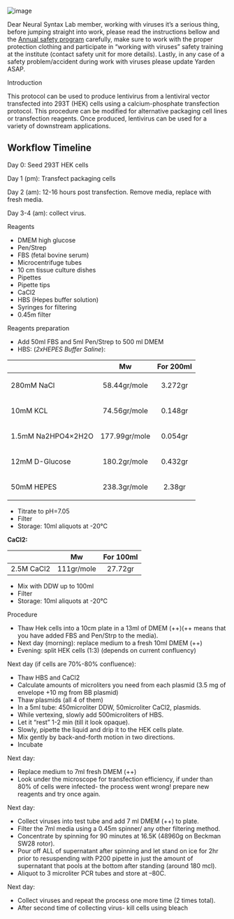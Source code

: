 ![image](Aspose.Words.9f53f0a6-b18d-408e-b127-7f735fbbc342.001.png)

Dear Neural Syntax Lab member, working with viruses it’s a serious thing, before jumping straight into work, please read the instructions bellow and the [Annual safety program](https://github.com/NeuralSyntaxLab/lab-handbook/blob/main/Annual%20Safety%20Program/asp_cohenlab_uptodate.pdf) carefully, make sure to work with the proper protection clothing and participate in “working with viruses” safety training at the institute (contact safety unit for more details). Lastly, in any case of a safety problem/accident during work with viruses please update Yarden ASAP. 

Introduction

This protocol can be used to produce lentivirus from a lentiviral vector transfected into 293T (HEK) cells using a calcium-phosphate transfection protocol. This procedure can be modified for alternative packaging cell lines or transfection reagents. Once produced, lentivirus can be used for a variety of downstream applications.

##
## Workflow Timeline
Day 0: Seed 293T HEK cells

Day 1 (pm): Transfect packaging cells 

Day 2 (am): 12-16 hours post transfection. Remove media, replace with fresh media.

Day 3-4 (am): collect virus.


Reagents

- DMEM high glucose
- Pen/Strep
- FBS (fetal bovine serum)
- Microcentrifuge tubes
- 10 cm tissue culture dishes
- Pipettes
- Pipette tips
- CaCl2
- HBS (Hepes buffer solution)
- Syringes for filtering
- 0.45m filter


Reagents preparation

- Add 50ml FBS and 5ml Pen/Strep to 500 ml DMEM 
- HBS: (*2xHEPES Buffer Saline*):


||Mw|For 200ml|
| :- | :-: | :-: |
|<p>280mM NaCl</p><p></p>|58\.44gr/mole|3\.272gr|
|<p>10mM KCL</p><p></p>|74\.56gr/mole|0\.148gr|
|<p>1\.5mM Na2HPO4×2H2O</p><p></p>|177\.99gr/mole|0\.054gr|
|<p>12mM D-Glucose</p><p></p>|180\.2gr/mole|0\.432gr|
|<p>50mM HEPES</p><p></p>|238\.3gr/mole|2\.38gr|
- Titrate to pH=7.05
- Filter
- Storage: 10ml aliquots at -20°C

**CaCl2:**

||Mw|For 100ml|
| :-: | :-: | :-: |
|2\.5M CaCl2|111gr/mole|27\.72gr|

- Mix with DDW up to 100ml
- Filter
- Storage: 10ml aliquots at -20°C







Procedure

- Thaw Hek cells into a 10cm plate in a 13ml of DMEM (++)(++ means that you have added FBS and Pen/Strp to the media).
- Next day (morning): replace medium to a fresh 10ml DMEM (++)
- Evening: split HEK cells (1:3) (depends on current confluency)

Next day (if cells are 70%-80% confluence):

- Thaw HBS and CaCl2 
- Calculate amounts of microliters you need from each plasmid (3.5 mg of envelope +10 mg from BB plasmid)
- Thaw plasmids (all 4 of them)
- In a 5ml tube: 450microliter DDW, 50microliter CaCl2, plasmids.
- While vertexing, slowly add 500microliters of HBS.
- Let it “rest” 1-2 min (till it look opaque).
- Slowly, pipette the liquid and drip it to the HEK cells plate.
- Mix gently by back-and-forth motion in two directions.
- Incubate 

Next day:

- Replace medium to 7ml fresh DMEM (++)
- Look under the microscope for transfection efficiency, if under than 80% of cells were infected- the process went wrong! prepare new reagents and try once again.

Next day:

- Collect viruses into test tube and add 7 ml DMEM (++) to plate.
- Filter the 7ml media using a 0.45m spinner/ any other filtering method.
- Concentrate by spinning for 90 minutes at 16.5K (48960g on Beckman SW28 rotor). 
- Pour off ALL of supernatant after spinning and let stand on ice for 2hr prior to resuspending with P200 pipette in just the amount of supernatant that pools at the bottom after standing (around 180 mcl).
- Aliquot to 3 microliter PCR tubes and store at –80C.

Next day:

- Collect viruses and repeat the process one more time (2 times total).
- After second time of collecting virus- kill cells using bleach

